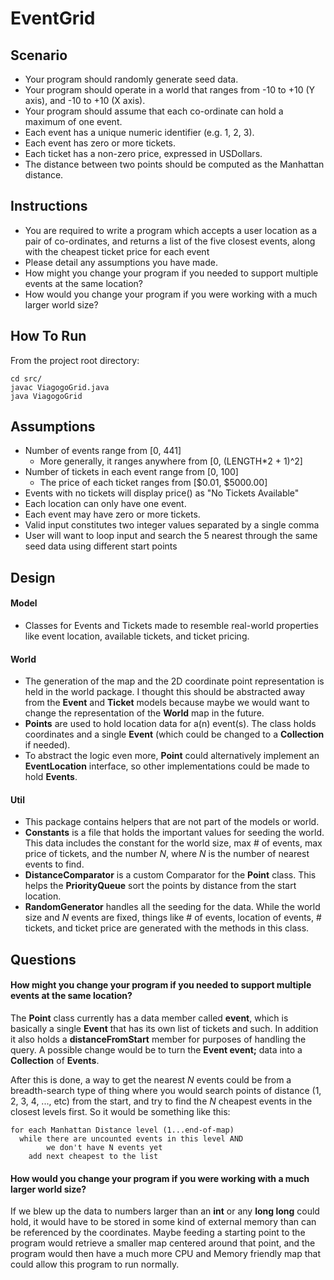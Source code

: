 # EventGrid

## Scenario
- Your program should randomly generate seed data.
- Your program should operate in a world that ranges from -10 to +10 (Y axis), and -10
to +10 (X axis).
- Your program should assume that each co-ordinate can hold a maximum of one
event.
- Each event has a unique numeric identifier (e.g. 1, 2, 3).
- Each event has zero or more tickets.
- Each ticket has a non-zero price, expressed in USDollars.
- The distance between two points should be computed as the Manhattan distance.

## Instructions
- You are required to write a program which accepts a user location as a pair of co-ordinates, and returns a list of the five closest events, along with the cheapest ticket price for each event
- Please detail any assumptions you have made.
- How might you change your program if you needed to support multiple events at the
same location?
- How would you change your program if you were working with a much larger world
size?

## How To Run
From the project root directory:
```
cd src/
javac ViagogoGrid.java
java ViagogoGrid
```
## Assumptions
- Number of events range from [0, 441]
    - More generally, it ranges anywhere from [0, (LENGTH*2 + 1)^2]
- Number of tickets in each event range from [0, 100]
    - The price of each ticket ranges from [$0.01, $5000.00]
- Events with no tickets will display price() as "No Tickets Available"
- Each location can only have one event.
- Each event may have zero or more tickets.
- Valid input constitutes two integer values separated by a single comma
- User will want to loop input and search the 5 nearest through the same seed data using different start points

## Design
#### Model
- Classes for Events and Tickets made to resemble real-world properties like event location, available tickets, and ticket pricing.

#### World
- The generation of the map and the 2D coordinate point representation is held in the world package. I thought this should be abstracted away from the __Event__ and __Ticket__ models because maybe we would want to change the representation of the __World__ map in the future.
- __Points__ are used to hold location data for a(n) event(s). The class holds coordinates and a single __Event__ (which could be changed to a __Collection__ if needed).
- To abstract the logic even more, __Point__ could alternatively implement an __EventLocation__ interface, so other implementations could be made to hold __Events__.

#### Util
- This package contains helpers that are not part of the models or world.
- __Constants__ is a file that holds the important values for seeding the world. This data includes the constant for the world size, max # of events, max price of tickets, and the number _N_, where _N_ is the number of nearest events to find.
- __DistanceComparator__ is a custom Comparator for the __Point__ class. This helps the __PriorityQueue__ sort the points by distance from the start location.
- __RandomGenerator__ handles all the seeding for the data. While the world size and _N_ events are fixed, things like # of events, location of events, # tickets, and ticket price are generated with the methods in this class.

## Questions
#### How might you change your program if you needed to support multiple events at the same location?
The __Point__ class currently has a data member called __event__, which is basically a single __Event__ that has its own list of tickets and such. In addition it also holds a __distanceFromStart__ member for purposes of handling the query. A possible change would be to turn the __Event event;__ data into a __Collection__ of __Events__.

After this is done, a way to get the nearest _N_ events could be from a breadth-search type of thing where you would search points of distance (1, 2, 3, 4, ..., etc) from the start, and try to find the _N_ cheapest events in the closest levels first. So it would be something like this:

```
for each Manhattan Distance level (1...end-of-map)
  while there are uncounted events in this level AND
        we don't have N events yet
    add next cheapest to the list
```

#### How would you change your program if you were working with a much larger world size?
If we blew up the data to numbers larger than an __int__ or any __long long__ could hold, it would have to be stored in some kind of external memory than can be referenced by the coordinates. Maybe feeding a starting point to the program would retrieve a smaller map centered around that point, and the program would then have a much more CPU and Memory friendly map that could allow this program to run normally.
